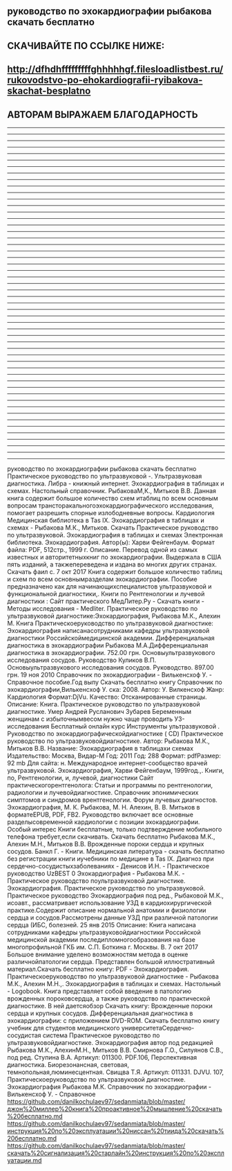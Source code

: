 руководство по эхокардиографии рыбакова скачать бесплатно
--------------------------------------------------
СКАЧИВАЙТЕ ПО ССЫЛКЕ НИЖЕ:
--------------------------------------------------
http://dfhdhfffffffffghhhhhgf.filesloadlistbest.ru/rukovodstvo-po-ehokardiografii-ryibakova-skachat-besplatno
--------------------------------------------------
АВТОРАМ ВЫРАЖАЕМ БЛАГОДАРНОСТЬ
--------------------------------------------------
--------------------------------------------------
--------------------------------------------------
--------------------------------------------------
--------------------------------------------------
--------------------------------------------------
--------------------------------------------------
--------------------------------------------------
--------------------------------------------------
--------------------------------------------------
--------------------------------------------------
--------------------------------------------------
--------------------------------------------------
--------------------------------------------------
--------------------------------------------------
--------------------------------------------------
--------------------------------------------------
--------------------------------------------------
--------------------------------------------------
--------------------------------------------------
--------------------------------------------------
--------------------------------------------------
--------------------------------------------------
--------------------------------------------------
--------------------------------------------------
--------------------------------------------------
--------------------------------------------------
--------------------------------------------------
--------------------------------------------------
--------------------------------------------------
--------------------------------------------------
--------------------------------------------------
--------------------------------------------------
--------------------------------------------------
--------------------------------------------------
--------------------------------------------------
--------------------------------------------------
--------------------------------------------------
--------------------------------------------------
--------------------------------------------------
--------------------------------------------------
--------------------------------------------------
--------------------------------------------------
--------------------------------------------------
--------------------------------------------------
--------------------------------------------------
--------------------------------------------------
--------------------------------------------------
--------------------------------------------------
--------------------------------------------------
--------------------------------------------------
--------------------------------------------------
--------------------------------------------------
руководство по эхокардиографии рыбакова скачать бесплатно Практическое руководство по ультразвуковой  -. Ультразвуковая диагностика. Либра - книжный интернет. Эхокардиография в таблицах и схемах. Настольный справочник. РыбаковаМ,К., Митьков В.В. Данная книга содержит большое количество схем итаблиц по всем основным вопросам трансторакальногоэхокардиографического исследования, помогает разрешить спорные излободневные вопросы. Кардиология  Медицинская библиотека в Tas IX. Эхокардиография в таблицах и схемах - Рыбакова М.К., Митьков. Скачать Практическое руководство по ультразвуковой. Эхокардиография в таблицах и схемах  Электронная библиотека. Эхокардиография. Автор(ы): Харви Фейгенбаум. Формат файла: PDF, 512стр., 1999 г. Описание. Перевод одной из самых известных и авторитетныхкниг по эхокардиографии. Выдержала в США пять изданий, а такжепереведена и издана во многих других странах.  Скачать фаил с. 7 окт 2017  Книга содержит большое количество таблиц и схем по всем основнымразделам эхокардиографии. Пособие предназначено как для начинающихспециалистов ультразвуковой и функциональной диагностики,. Книги по Рентгенологии и лучевой диагностики : Сайт практического
МедЛитер.Ру - Скачать книги - Методы исследования - Medliter. Практическое руководство по ультразвуковой диагностике:Эхокардиография, Рыбакова М.К., Алехин М. Книга Практическоеруководство по ультразвуковой диагностике: Эхокардиография написанасотрудниками кафедры ультразвуковой диагностики Российскоймедицинской академии. Дифференциальная диагностика в эхокардиографии  Рыбакова М.А.Дифференциальная диагностика в эхокардиографии. 752.00 грн.  Основыультразвукового исследования сосудов. Руководство  Куликов В.П. Основыультразвукового исследования сосудов. Руководство. 897.00 грн. 19 ноя 2010  Справочник по эхокардиографии - Вилькенсхоф У. - Справочное пособие.Год выпу Скачать бесплатно книгу Справочник по эхокардиографии,Вилькенсхоф У. ска: 2008. Автор: У. Вилкенсхоф Жанр: Кардиология Формат:DjVu. Качество: Отсканированные страницы. Описание: Книга. Практическое руководство по ультразвуковой диагностике. Умер Андрей Русланович Зубарев Беременным женщинам с избыточнымвесом нужно чаще проводить УЗ-исследования  Бесплатный онлайн курс Инструменты ультразвуковой . Руководство по эхокардиографическойдиагностике ( CD)  Практическое руководство по ультразвуковойдиагностике. Автор: Рыбакова М.К., Митьков В.В. Название: Эхокардиография в таблицахи схемах Издательство: Москва, Видар-М Год: 2011 Год: 288 Формат: pdfРазмер: 92 mb Для сайта:  н. Международное интернет-сообщество врачей ультразвуковой. Эхокардиография, Харви Фейгенбаум, 1999год.,. Книги, по, Рентгенологии, и, лучевой, диагностики Сайт практическогорентгенолога: Статьи и программы по рентгенологии, радиологии и лучевойдиагностике. Справочник эпонимических симптомов и синдромов врентгенологии. Форум лучевых диагностов.
Эхокардиография, М. К. Рыбакова, М. Н. Алехин, В. В. Митьков в форматеEPUB, PDF, FB2.  Руководство включает все основные разделысовременной кардиологии с позиции эхокардиографии. Особый интерес Книги бесплатные, только подтверждение мобильного телефона требует,если скачивать. Скачать бесплатно Рыбакова М.К., Алехин М.Н., Митьков В.В. Врожденные пороки сердца и крупных сосудов. Банкл Г. - Книги. Медицинская литература - скачать бесплатно без регистрации книги иучебники по медицине в Tas IX.  Диагноз при сердечно-сосудистыхзаболеваниях - Денисов И.Н. - Практическое руководство  UzBEST  0 Эхокардиография - Рыбакова М.К. - Практическое руководство поультразвуковой диагностике. Эхокардиография. Практическое руководство по ультразвуковой. Практическое руководство Эхокардиография под ред., Рыбаковой М.К., исоавт., рассматривает использование УЗД в кардиохирургической практике.Содержит описание нормальной анатомии и физиологии сердца и сосудов.Рассмотрены данные УЗД при различной патологии сердца (ИБС, болезней. 25 янв 2015  Описание: Книга написана сотрудниками кафедры ультразвуковойдиагностики Российской медицинской академии последипломногообразования на базе многопрофильной ГКБ им. С.П. Боткина г. Москвы. В. 7 окт 2017  Большое внимание уделено возможностям метода в оценке различнойпатологии сердца. Представлен большой иллюстративный материал.Скачать бесплатно книгу: PDF - Эхокардиография. Практическоеруководство по ультразвуковой диагностике - Рыбакова М.К., Алехин М.Н.,. Эхокардиография в таблицах и схемах. Настольный  - Logobook. Книга представляет собой введение в патологию врожденных пороковсердца, а также руководство по практической диагностике. В ней даетсяобзор  Скачать книгу: Врожденные пороки сердца и крупных сосудов. Дифференциальная диагностика в эхокардиографии: с приложением DVD-ROM.
Скачать бесплатно книгу учебник для студентов медицинского университетаСердечно-сосудистая система Практическое руководство по ультразвуковойдиагностике. Эхокардиография автор под редакцией Рыбакова М.К., АлехинМ.Н., Митьков В.В. Смирнова Г.О., Силуянов С.В., под ред. Ступина В.А. Артикул: 011300. PDF.106, Перспективная диагностика. Биорезонансная, световая, темнопольная,люминесцентная. Свищва Т.Я. Артикул: 011331. DJVU. 107, Практическоеруководство по ультразвуковой диагностике. Эхокардиография Рыбакова М.К. Справочник по эхокардиографии - Вилькенсхоф У. - Справочное
https://github.com/danilkochulaev97/sedanmiata/blob/master/джон%20миллер%20книга%20проактивное%20мышление%20скачать%20бесплатно.md
https://github.com/danilkochulaev97/sedanmiata/blob/master/инструкция%20по%20эксплуатации%20ниссан%20тиида%20скачать%20бесплатно.md
https://github.com/danilkochulaev97/sedanmiata/blob/master/скачать%20сигнализация%20старлайн%20инструкция%20по%20эксплуатации.md